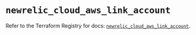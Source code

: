 # `newrelic_cloud_aws_link_account`

Refer to the Terraform Registry for docs: [`newrelic_cloud_aws_link_account`](https://registry.terraform.io/providers/newrelic/newrelic/3.36.1/docs/resources/cloud_aws_link_account).
